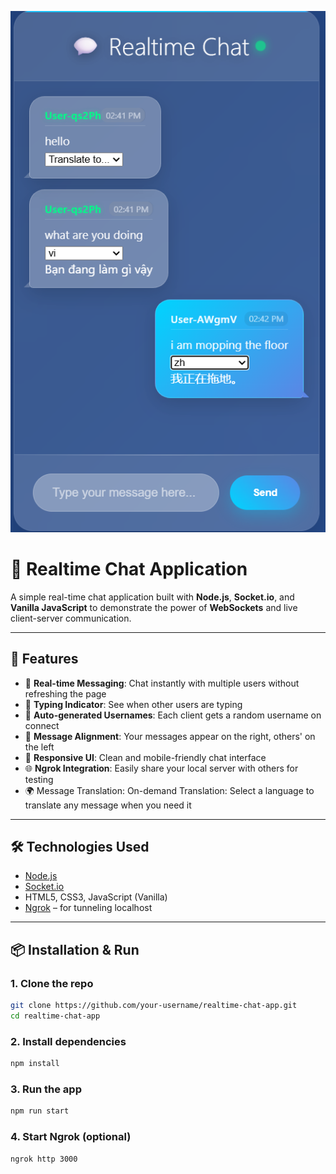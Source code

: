 ![Thumbnail](https://raw.githubusercontent.com/nhan295/realtime-chat/main/client/public/assets/thumbnail.png)
# 💬 Realtime Chat Application

A simple real-time chat application built with **Node.js**, **Socket.io**, and **Vanilla JavaScript** to demonstrate the power of **WebSockets** and live client-server communication.

---

## 🚀 Features

- 🔁 **Real-time Messaging**: Chat instantly with multiple users without refreshing the page  
- 💬 **Typing Indicator**: See when other users are typing  
- 👤 **Auto-generated Usernames**: Each client gets a random username on connect  
- 📐 **Message Alignment**: Your messages appear on the right, others' on the left  
- 📱 **Responsive UI**: Clean and mobile-friendly chat interface  
- 🌐 **Ngrok Integration**: Easily share your local server with others for testing
- 🌍 Message Translation: On-demand Translation: Select a language to translate any message when you need it

---

## 🛠️ Technologies Used

- [Node.js](https://nodejs.org/)
- [Socket.io](https://socket.io/)
- HTML5, CSS3, JavaScript (Vanilla)
- [Ngrok](https://ngrok.com/) – for tunneling localhost

---

## 📦 Installation & Run

### 1. Clone the repo
```bash
git clone https://github.com/your-username/realtime-chat-app.git
cd realtime-chat-app
```

### 2. Install dependencies
```bash
npm install
```

### 3. Run the app
```bash
npm run start
```

### 4. Start Ngrok (optional)
```bash
ngrok http 3000

